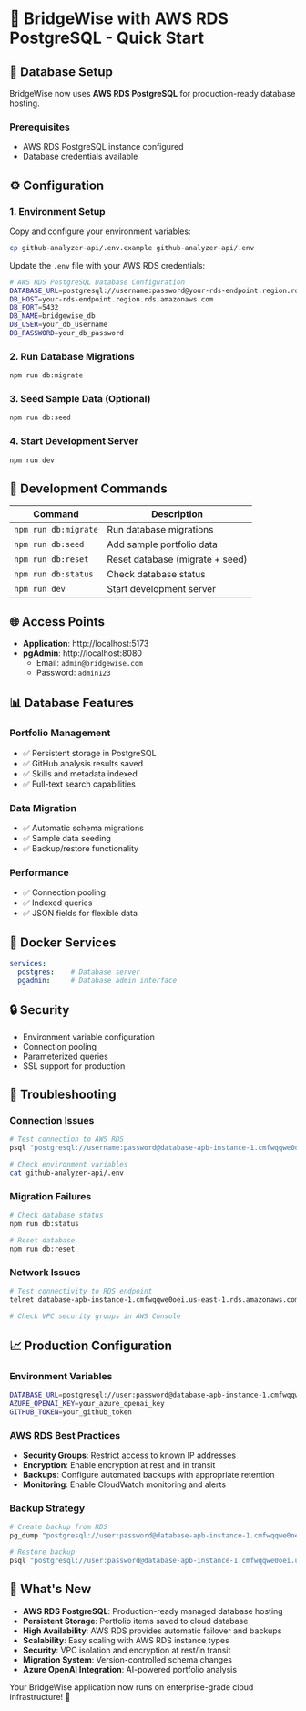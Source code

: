 # 🚀 BridgeWise with AWS RDS PostgreSQL - Quick Start

## 🎯 Database Setup

BridgeWise now uses **AWS RDS PostgreSQL** for production-ready database hosting.

### Prerequisites
- AWS RDS PostgreSQL instance configured
- Database credentials available

## ⚙️ Configuration

### 1. Environment Setup
Copy and configure your environment variables:

```bash
cp github-analyzer-api/.env.example github-analyzer-api/.env
```

Update the `.env` file with your AWS RDS credentials:

```bash
# AWS RDS PostgreSQL Database Configuration
DATABASE_URL=postgresql://username:password@your-rds-endpoint.region.rds.amazonaws.com:5432/bridgewise_db
DB_HOST=your-rds-endpoint.region.rds.amazonaws.com
DB_PORT=5432
DB_NAME=bridgewise_db
DB_USER=your_db_username
DB_PASSWORD=your_db_password
```

### 2. Run Database Migrations
```bash
npm run db:migrate
```

### 3. Seed Sample Data (Optional)
```bash
npm run db:seed
```

### 4. Start Development Server
```bash
npm run dev
```

## 🔧 Development Commands

| Command | Description |
|---------|-------------|
| `npm run db:migrate` | Run database migrations |
| `npm run db:seed` | Add sample portfolio data |
| `npm run db:reset` | Reset database (migrate + seed) |
| `npm run db:status` | Check database status |
| `npm run dev` | Start development server |

## 🌐 Access Points

- **Application**: http://localhost:5173
- **pgAdmin**: http://localhost:8080
  - Email: `admin@bridgewise.com`
  - Password: `admin123`

## 📊 Database Features

### Portfolio Management
- ✅ Persistent storage in PostgreSQL
- ✅ GitHub analysis results saved
- ✅ Skills and metadata indexed
- ✅ Full-text search capabilities

### Data Migration
- ✅ Automatic schema migrations
- ✅ Sample data seeding
- ✅ Backup/restore functionality

### Performance
- ✅ Connection pooling
- ✅ Indexed queries
- ✅ JSON fields for flexible data

## 🐳 Docker Services

```yaml
services:
  postgres:    # Database server
  pgadmin:     # Database admin interface
```

## 🔒 Security

- Environment variable configuration
- Connection pooling
- Parameterized queries
- SSL support for production

## 🚨 Troubleshooting

### Connection Issues
```bash
# Test connection to AWS RDS
psql "postgresql://username:password@database-apb-instance-1.cmfwqqwe0oei.us-east-1.rds.amazonaws.com:5432/bridgewise_db"

# Check environment variables
cat github-analyzer-api/.env
```

### Migration Failures
```bash
# Check database status
npm run db:status

# Reset database
npm run db:reset
```

### Network Issues
```bash
# Test connectivity to RDS endpoint
telnet database-apb-instance-1.cmfwqqwe0oei.us-east-1.rds.amazonaws.com 5432

# Check VPC security groups in AWS Console
```

## 📈 Production Configuration

### Environment Variables
```bash
DATABASE_URL=postgresql://user:password@database-apb-instance-1.cmfwqqwe0oei.us-east-1.rds.amazonaws.com:5432/bridgewise_db
AZURE_OPENAI_KEY=your_azure_openai_key
GITHUB_TOKEN=your_github_token
```

### AWS RDS Best Practices
- **Security Groups**: Restrict access to known IP addresses
- **Encryption**: Enable encryption at rest and in transit
- **Backups**: Configure automated backups with appropriate retention
- **Monitoring**: Enable CloudWatch monitoring and alerts

### Backup Strategy
```bash
# Create backup from RDS
pg_dump "postgresql://user:password@database-apb-instance-1.cmfwqqwe0oei.us-east-1.rds.amazonaws.com:5432/bridgewise_db" > backup.sql

# Restore backup
psql "postgresql://user:password@database-apb-instance-1.cmfwqqwe0oei.us-east-1.rds.amazonaws.com:5432/bridgewise_db" < backup.sql
```

## 🎉 What's New

- **AWS RDS PostgreSQL**: Production-ready managed database hosting
- **Persistent Storage**: Portfolio items saved to cloud database
- **High Availability**: AWS RDS provides automatic failover and backups
- **Scalability**: Easy scaling with AWS RDS instance types
- **Security**: VPC isolation and encryption at rest/in transit
- **Migration System**: Version-controlled schema changes
- **Azure OpenAI Integration**: AI-powered portfolio analysis

Your BridgeWise application now runs on enterprise-grade cloud infrastructure! 🚀
